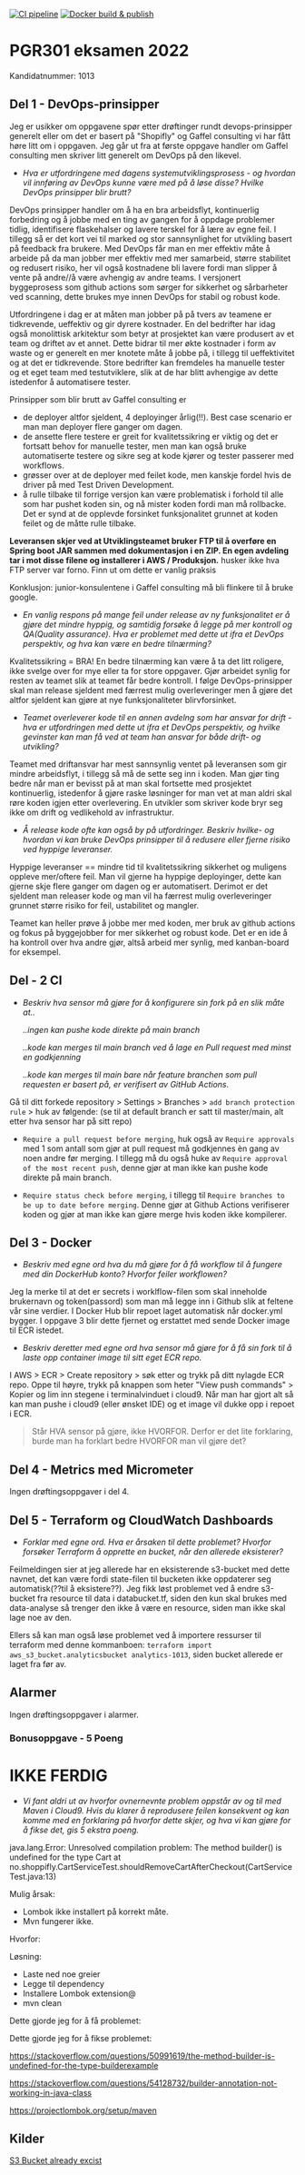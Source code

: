 [![CI pipeline](https://github.com/TonjeHusvik/eksamen_2022/actions/workflows/ci.yml/badge.svg)](https://github.com/TonjeHusvik/eksamen_2022/actions/workflows/ci.yml)
[![Docker build & publish](https://github.com/TonjeHusvik/eksamen_2022/actions/workflows/docker.yml/badge.svg)](https://github.com/TonjeHusvik/eksamen_2022/actions/workflows/docker.yml)


# PGR301 eksamen 2022
Kandidatnummer: 1013

## Del 1 - DevOps-prinsipper
Jeg er usikker om oppgavene spør etter drøftinger rundt devops-prinsipper generelt eller om det er basert på "Shopifly" og Gaffel consulting vi har fått høre litt om i oppgaven. Jeg går ut fra at første oppgave handler om Gaffel consulting men skriver litt generelt om DevOps på den likevel.

- *Hva er utfordringene med dagens systemutviklingsprosess - og hvordan vil innføring av DevOps kunne være med på å løse disse? Hvilke DevOps prinsipper blir brutt?*

DevOps prinsipper handler om å ha en bra arbeidsflyt, kontinuerlig forbedring og å jobbe med en ting av gangen for å oppdage problemer tidlig, 
identifisere flaskehalser og lavere terskel for å lære av egne feil. I tillegg så er det kort vei til marked og stor sannsynlighet for utvikling basert på feedback fra brukere.
Med DevOps får man en mer effektiv måte å arbeide på da man jobber mer effektiv med mer samarbeid, større stabilitet og redusert risiko, 
her vil også kostnadene bli lavere fordi man slipper å vente på andre//å være avhengig av andre teams.
I versjonert byggeprosess som github actions som sørger for sikkerhet og sårbarheter ved scanning, dette brukes mye innen DevOps for stabil og robust kode.

Utfordringene i dag er at måten man jobber på på tvers av teamene er tidkrevende, ueffektiv og gir dyrere kostnader. 
En del bedrifter har idag også monolittisk arkitektur som betyr at prosjektet kan være produsert av et team og driftet av et annet.
Dette bidrar til mer økte kostnader i form av waste og er generelt en mer knotete måte å jobbe på, i tillegg til ueffektivitet og at det er tidkrevende.
Store bedrifter kan fremdeles ha manuelle tester og et eget team med testutviklere, slik at de har blitt avhengige av dette istedenfor å automatisere tester.

Prinsipper som blir brutt av Gaffel consulting er
- de deployer altfor sjeldent, 4 deployinger årlig(!!). Best case scenario er man man deployer flere ganger om dagen.
- de ansette flere testere er greit for kvalitetssikring er viktig og det er fortsatt behov for manuelle tester, men man kan også bruke automatiserte testere og sikre seg at kode kjører og tester passerer med workflows.
- grøsser over at de deployer med feilet kode, men kanskje fordel hvis de driver på med Test Driven Development.
- å rulle tilbake til forrige versjon kan være problematisk i forhold til alle som har pushet koden sin, og nå mister koden fordi man må rollbacke. Det er synd at de opplevde forsinket funksjonalitet grunnet at koden feilet og de måtte rulle tilbake.

__Leveransen skjer ved at Utviklingsteamet bruker FTP til å overføre en Spring boot JAR sammen med dokumentasjon i en ZIP. En egen avdeling tar i mot disse filene og installerer i AWS / Produksjon.__
husker ikke hva FTP server var forno. Finn ut om dette er vanlig praksis

Konklusjon: junior-konsulentene i Gaffel consulting må bli flinkere til å bruke google.



- *En vanlig respons på mange feil under release av ny funksjonalitet er å gjøre det mindre hyppig, og samtidig forsøke å legge på mer kontroll og QA(Quality assurance). 
Hva er problemet med dette ut ifra et DevOps perspektiv, og hva kan være en bedre tilnærming?*

Kvalitetssikring = BRA! En bedre tilnærming kan være å ta det litt roligere, ikke svelge over for mye eller ta for store oppgaver. 
Gjør arbeidet synlig for resten av teamet slik at teamet får bedre kontroll.
I følge DevOps-prinsipper skal man release sjeldent med færrest mulig overleveringer men å gjøre det altfor sjeldent kan gjøre at nye funksjonaliteter blirvforsinket. 



- *Teamet overleverer kode til en annen avdelng som har ansvar for drift - hva er utfordringen med dette ut ifra et DevOps perspektiv, 
og hvilke gevinster kan man få ved at team han ansvar for både drift- og utvikling?*

Teamet med driftansvar har mest sannsynlig ventet på leveransen som gir mindre arbeidsflyt, i tillegg så må de sette seg inn i koden. 
Man gjør ting bedre når man er bevisst på at man skal fortsette med prosjektet kontinuerlig, istedenfor å gjøre raske løsninger for man vet at man aldri skal røre koden igjen etter overlevering. 
En utvikler som skriver kode bryr seg ikke om drift og vedlikehold av infrastruktur.



- *Å release kode ofte kan også by på utfordringer. Beskriv hvilke- og hvordan vi kan bruke DevOps prinsipper til å redusere eller fjerne risiko ved hyppige leveranser.*

Hyppige leveranser == mindre tid til kvalitetssikring sikkerhet og muligens oppleve mer/oftere feil. Man vil gjerne ha hyppige deployinger, dette kan gjerne skje flere ganger om dagen og er automatisert. 
Derimot er det sjeldent man releaser kode og man vil ha færrest mulig overleveringer grunnet større risiko for feil, ustabilitet og mangler.

Teamet kan heller prøve å jobbe mer med koden, mer bruk av github actions og fokus på byggejobber for mer sikkerhet og robust kode. 
Det er en ide å ha kontroll over hva andre gjør, altså arbeid mer synlig, med kanban-board for eksempel.



## Del - 2 CI
- *Beskriv hva sensor må gjøre for å konfigurere sin fork på en slik måte at..*

    *..ingen kan pushe kode direkte på main branch*
    
    *..kode kan merges til main branch ved å lage en Pull request med minst en godkjenning*
    
    *..kode kan merges til main bare når feature branchen som pull requesten er basert på, er verifisert av GitHub Actions.*

Gå til ditt forkede repository > Settings > Branches > `add branch protection rule` > huk av følgende: (se til at default branch er satt til master/main, alt etter hva sensor har på sitt repo)

- `Require a pull request before merging`, huk også av `Require approvals` med 1 som antall som gjør at pull request må godkjennes èn gang av noen andre før merging. I tillegg må du også huke av `Require approval of the most recent push`, denne gjør at man ikke kan pushe kode direkte på main branch.

- `Require status check before merging`, i tillegg til `Require branches to be up to date before merging`. Denne gjør at Github Actions verifiserer koden og gjør at man ikke kan gjøre merge hvis koden ikke kompilerer.


## Del 3 - Docker
- *Beskriv med egne ord hva du må gjøre for å få workflow til å fungere med din DockerHub konto? Hvorfor feiler workflowen?* 

Jeg la merke til at det er secrets i worklflow-filen som skal inneholde brukernavn og token(passord) som man må legge inn i Github slik at feltene vår sine verdier. 
I Docker Hub blir repoet laget automatisk når docker.yml bygger. I oppgave 3 blir dette fjernet og erstattet med sende Docker image til ECR istedet.

- *Beskriv deretter med egne ord hva sensor må gjøre for å få sin fork til å laste opp container image til sitt eget ECR repo.*

I AWS > ECR > Create repository > søk etter og trykk på ditt nylagde ECR repo. Oppe til høyre, trykk på knappen som heter "View push commands" > Kopier og lim inn stegene i terminalvinduet i cloud9. Når man har gjort alt så kan man pushe i cloud9 (eller ønsket IDE) og et image vil dukke opp i repoet i ECR.

> Står HVA sensor på gjøre, ikke HVORFOR. Derfor er det lite forklaring, burde man ha forklart bedre HVORFOR man vil gjøre det?


## Del 4 - Metrics med Micrometer
Ingen drøftingsoppgaver i del 4.


## Del 5 - Terraform og CloudWatch Dashboards
- *Forklar med egne ord. Hva er årsaken til dette problemet? Hvorfor forsøker Terraform å opprette en bucket, når den allerede eksisterer?*

Feilmeldingen sier at jeg allerede har en eksisterende s3-bucket med dette navnet, det kan være fordi state-filen til bucketen ikke oppdaterer seg automatisk(??til å eksistere??).
Jeg fikk løst problemet ved å endre s3-bucket fra resource til data i databucket.tf, siden den  kun skal brukes med data-analyse så trenger den ikke å være en resource, siden man ikke skal lage noe av den.

Ellers så kan man også løse problemet ved å importere ressurser til terraform med denne kommanboen: `terraform import aws_s3_bucket.analyticsbucket analytics-1013`, siden bucket allerede er laget fra før av.


## Alarmer
Ingen drøftingsoppgaver i alarmer.


### Bonusoppgave - 5 Poeng 
# IKKE FERDIG
- *Vi fant aldri ut av hvorfor ovnernevnte problem oppstår av og til med Maven i Cloud9. Hvis du klarer å reprodusere feilen konsekvent og kan komme med en forklaring på hvorfor dette skjer, og hva vi kan gjøre for å fikse det, gis 5 ekstra poeng.*

java.lang.Error:
Unresolved compilation problem:
The method builder() is undefined for the type Cart
at no.shoppifly.CartServiceTest.shouldRemoveCartAfterCheckout(CartServiceTest.java:13)


Mulig årsak:
- Lombok ikke installert på korrekt måte. 
- Mvn fungerer ikke.

Hvorfor:


Løsning:
- Laste ned noe greier
- Legge til dependency
- Installere Lombok extension@
- mvn clean


Dette gjorde jeg for å få problemet:

Dette gjorde jeg for å fikse problemet:

https://stackoverflow.com/questions/50991619/the-method-builder-is-undefined-for-the-type-builderexample

https://stackoverflow.com/questions/54128732/builder-annotation-not-working-in-java-class

https://projectlombok.org/setup/maven


## Kilder
[S3 Bucket already excist](https://github.com/hashicorp/terraform-provider-aws/issues/423#issuecomment-510072042)


